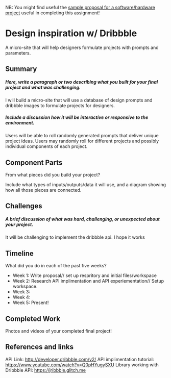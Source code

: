 NB: You might find useful the [sample proposal for a software/hardware project](https://github.com/zamfi/cca-programming-electronics-fall-2017/blob/master/hw/sample-proposal.md) useful in completing this assignment!

# Design inspiration w/ Dribbble

A micro-site that will help designers formulate projects with prompts and parameters.

## Summary

##### Here, write a paragraph or two describing what you built for your final project and what was challenging. 
I will build a micro-site that will use a database of design prompts and dribbble images to formulate projects for designers.
##### Include a discussion how it will be interactive or responsive to the environment.
Users will be able to roll randomly generated prompts that deliver unique project ideas. Users may randomly roll for different projects and possibly individual components of each project.
## Component Parts

From what pieces did you build your project?

Include what types of inputs/outputs/data it will use, and a diagram showing how all those pieces are connected.

## Challenges
##### A brief discussion of what was hard, challenging, or unexpected about your project.
It will be challenging to implement the dribbble api. I hope it works

## Timeline

What did you do in each of the past five weeks?

- Week 1: Write proposal// set up respritory and initial files/workspace
- Week 2: Research API implimentation and API experiementation// Setup workspace.
- Week 3:
- Week 4:
- Week 5: Present!

## Completed Work

Photos and videos of your completed final project!

## References and links
API Link: http://developer.dribbble.com/v2/
API implimentation tutorial: https://www.youtube.com/watch?v=Q0pHYugySXU
Library working with Dribbble API: https://jribbble.glitch.me
